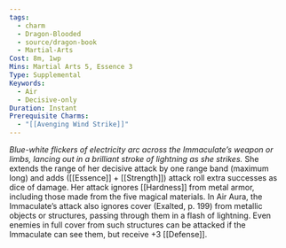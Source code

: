 ```yaml
---
tags:
  - charm
  - Dragon-Blooded
  - source/dragon-book
  - Martial-Arts
Cost: 8m, 1wp
Mins: Martial Arts 5, Essence 3
Type: Supplemental
Keywords:
  - Air
  - Decisive-only
Duration: Instant
Prerequisite Charms:
  - "[[Avenging Wind Strike]]"
---
```

*Blue-white flickers of electricity arc across the Immaculate’s weapon or limbs, lancing out in a brilliant stroke of lightning as she strikes.*
She extends the range of her decisive attack by one range band (maximum long) and adds ([[Essence]] + [[Strength]]) attack roll extra successes as dice of damage. Her attack ignores [[Hardness]] from metal armor, including those made from the five magical materials.
In Air Aura, the Immaculate’s attack also ignores cover (Exalted, p. 199) from metallic objects or structures, passing through them in a flash of lightning. Even enemies in full cover from such structures can be attacked if the Immaculate can see them, but receive +3 [[Defense]].